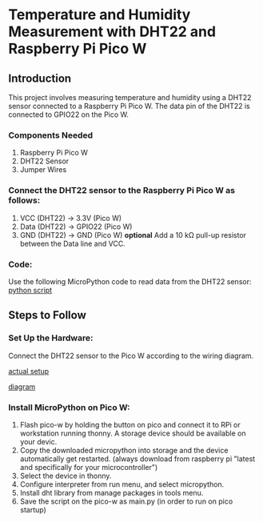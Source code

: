 # Temperature and Humidity Measurement with DHT22 and Raspberry Pi Pico W

## Introduction
This project involves measuring temperature and humidity using a DHT22 sensor connected to a Raspberry Pi Pico W. The data pin of the DHT22 is connected to GPIO22 on the Pico W.

### Components Needed
1. Raspberry Pi Pico W
2. DHT22 Sensor
4. Jumper Wires

### Connect the DHT22 sensor to the Raspberry Pi Pico W as follows:

1. VCC (DHT22) → 3.3V (Pico W)
2. Data (DHT22) → GPIO22 (Pico W)
3. GND (DHT22) → GND (Pico W)
**optional** Add a 10 kΩ pull-up resistor between the Data line and VCC.

### Code:

Use the following MicroPython code to read data from the DHT22 sensor: [python script](https://github.com/mrsoheilnezakat/Raspberry_pi_pico_w_dht22/blob/main_branch/main.py)
 
## Steps to Follow

### Set Up the Hardware:

Connect the DHT22 sensor to the Pico W according to the wiring diagram.

[actual setup](https://github.com/mrsoheilnezakat/Raspberry_pi_pico_w_dht22/blob/main_branch/image/actual%20setup.jpeg)

[diagram](https://github.com/mrsoheilnezakat/Raspberry_pi_pico_w_dht22/blob/main_branch/image/diagram.png)

### Install MicroPython on Pico W:

1. Flash pico-w by holding the button on pico and connect it to RPi or workstation running thonny. A storage device should be available on your devic.
2. Copy the downloaded micropython into storage and the device automatically get restarted. (always download from raspberry pi "latest and specifically for your microcontroller")
3. Select the device in thonny.
4. Configure interpreter from run menu, and select micropython.
5. Install dht library from manage packages in tools menu.
6. Save the script on the pico-w as main.py (in order to run on pico startup)

